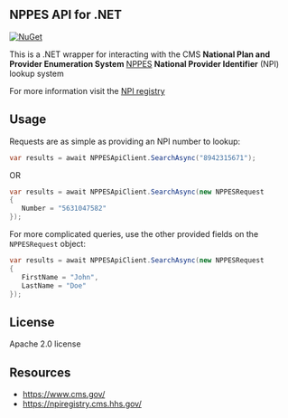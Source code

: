 ## NPPES API for .NET

[![NuGet](https://img.shields.io/nuget/v/Forcura.NPPESAPI.svg?style=flat-square&label=nuget)](https://www.nuget.org/packages/Forcura.NPPESAPI/)

This is a .NET wrapper for interacting with the CMS **National Plan and Provider Enumeration System** [NPPES](https://nppes.cms.hhs.gov/NPPES/Welcome.do) **National Provider Identifier** (NPI) lookup system

For more information visit the [NPI registry](https://npiregistry.cms.hhs.gov/)

## Usage

Requests are as simple as providing an NPI number to lookup:

```cs
var results = await NPPESApiClient.SearchAsync("8942315671");
```

OR

```cs
var results = await NPPESApiClient.SearchAsync(new NPPESRequest
{
   Number = "5631047582"
});
```

For more complicated queries, use the other provided fields on the `NPPESRequest` object:
```cs
var results = await NPPESApiClient.SearchAsync(new NPPESRequest
{
   FirstName = "John",
   LastName = "Doe"
});
```

## License

Apache 2.0 license

## Resources

* https://www.cms.gov/
* https://npiregistry.cms.hhs.gov/
